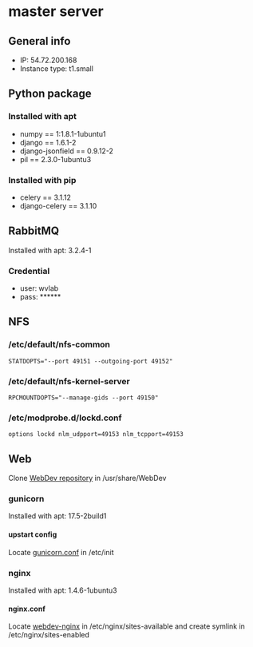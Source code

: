 # master server

## General info

- IP: 54.72.200.168
- Instance type: t1.small

## Python package

### Installed with apt

- numpy == 1:1.8.1-1ubuntu1
- django == 1.6.1-2
- django-jsonfield == 0.9.12-2
- pil == 2.3.0-1ubuntu3

### Installed with pip

- celery == 3.1.12
- django-celery == 3.1.10

## RabbitMQ

Installed with apt: 3.2.4-1

### Credential

- user: wvlab
- pass: ******

## NFS

### /etc/default/nfs-common

    STATDOPTS="--port 49151 --outgoing-port 49152"

### /etc/default/nfs-kernel-server

    RPCMOUNTDOPTS="--manage-gids --port 49150"

### /etc/modprobe.d/lockd.conf

    options lockd nlm_udpport=49153 nlm_tcpport=49153

## Web

Clone [WebDev repository](https://github.com/WebValley2014/WebDev.git) in /usr/share/WebDev

### gunicorn

Installed with apt: 17.5-2build1

#### upstart config

Locate [gunicorn.conf](gunicorn.conf) in /etc/init

### nginx

Installed with apt: 1.4.6-1ubuntu3

#### nginx.conf

Locate [webdev-nginx](webdev-nginx) in /etc/nginx/sites-available and create symlink in /etc/nginx/sites-enabled
